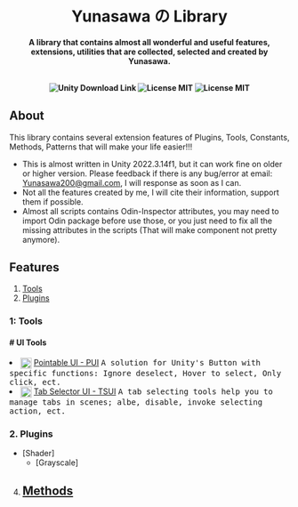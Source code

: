 <h1 align="center"> Yunasawa の Library </h1>

<h4 align="center"> A library that contains almost all wonderful and useful features, extensions, utilities that are collected, selected and created by Yunasawa. <br><br>

<p align="center">
 <img src="https://img.shields.io/badge/Unity-2022.3-blue.svg" alt="Unity Download Link">
 <img src="https://img.shields.io/badge/License-MIT-red.svg" alt="License MIT">
 <img src="https://img.shields.io/badge/Contact-yunasawa200@gmail.com-purple.svg" alt="License MIT">
</p>

## About

This library contains several extension features of Plugins, Tools, Constants, Methods, Patterns that will make your life easier!!!

- This is almost written in Unity 2022.3.14f1, but it can work fine on older or higher version. Please feedback if there is any bug/error at email: Yunasawa200@gmail.com, I will response as soon as I can.
- Not all the features created by me, I will cite their information, support them if possible.  
- Almost all scripts contains Odin-Inspector attributes, you may need to import Odin package before use those, or you just need to fix all the missing attributes in the scripts (That will make component not pretty anymore).

## Features
1. [Tools](#1-tools)
2. [Plugins](#2-plugins)




### 1: Tools
#### # UI Tools

   <li>
    <img align="center" width="20" height="20" src="https://github.com/Yunasawa/Yunasawa-No-Library/assets/113672166/e57c2418-f1cc-435d-b516-9d4f4ccce7ab" alt="">
    <a href="https://github.com/Yunasawa/Yunasawa-No-Library/blob/main/Assets/Plugins/Y%E3%81%AEL/Tools/UI%20Tools/Pointable%20UI%20-%20PUI/PointableUI%20Guide.md">
   Pointable UI - PUI</a>
    <kbd> A solution for Unity's Button with specific functions: Ignore deselect, Hover to select, Only click, ect.</kbd>
   </li>
   <li>
    <img align="center" width="20" height="20" src="https://github.com/Yunasawa/Yunasawa-No-Library/assets/113672166/956baea7-c881-4f6c-8b10-8e9eca2f66b4" alt="">
    <a href="https://github.com/Yunasawa/Yunasawa-No-Library/blob/main/Assets/Plugins/Y%E3%81%AEL/Tools/UI%20Tools/Pointable%20UI%20-%20PUI/PointableUI%20Guide.md">
   Tab Selector UI - TSUI</a>
    <kbd> A tab selecting tools help you to manage tabs in scenes; albe, disable, invoke selecting action, ect.</kbd>
   </li>
   
### 2. Plugins
   - [Shader]
     - [Grayscale]
4. [Methods]()
   - 
